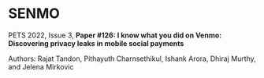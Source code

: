 # SENMO
PETS 2022, Issue 3, **Paper #126: I know what you did on Venmo: Discovering privacy leaks in mobile social payments**

Authors: Rajat Tandon, Pithayuth Charnsethikul, Ishank Arora, Dhiraj Murthy, and Jelena Mirkovic

